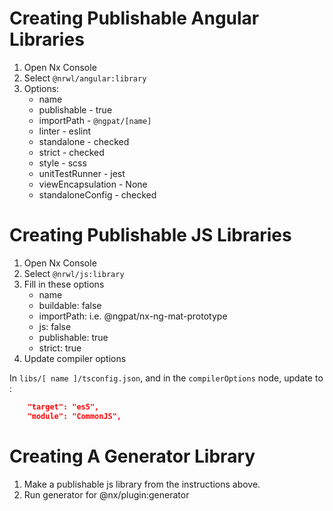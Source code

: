 # Creating Publishable Angular Libraries

1. Open Nx Console
2. Select `@nrwl/angular:library`
3. Options:
   - name
   - publishable - true
   - importPath - `@ngpat/[name]`
   - linter - eslint
   - standalone - checked
   - strict - checked
   - style - scss
   - unitTestRunner - jest
   - viewEncapsulation - None
   - standaloneConfig - checked

# Creating Publishable JS Libraries

1. Open Nx Console
2. Select `@nrwl/js:library`
3. Fill in these options
   - name
   - buildable: false
   - importPath: i.e. @ngpat/nx-ng-mat-prototype
   - js: false
   - publishable: true
   - strict: true
4. Update compiler options

In `libs/[ name ]/tsconfig.json`, and in the `compilerOptions` node, update to :

```json
    "target": "es5",
    "module": "CommonJS",
```

# Creating A Generator Library

1. Make a publishable js library from the instructions above.
2. Run generator for @nx/plugin:generator
